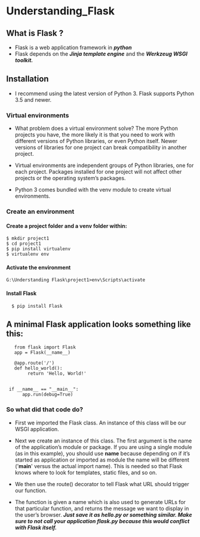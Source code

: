 # Understanding_Flask
##  What is Flask ?
 - Flask is a web application framework in ***python***
 - Flask depends on the ***Jinja template engine*** and the ***Werkzeug WSGI toolkit.***
## Installation 
 - I recommend using the latest version of Python 3. Flask supports Python 3.5 and newer.
### Virtual environments
 - What problem does a virtual environment solve? The more Python projects you have, the more likely it is that you need to work with different versions of Python libraries, or even Python itself. Newer versions of libraries for one project can break compatibility in another project.

 - Virtual environments are independent groups of Python libraries, one for each project. Packages installed for one project will not affect other projects or the operating system’s packages.

 - Python 3 comes bundled with the venv module to create virtual environments. 
### Create an environment
#### Create a project folder and a venv folder within:
    $ mkdir project1
    $ cd project1
    $ pip install virtualenv
    $ virtualenv env
#### Activate the environment
    G:\Understanding Flask\project1>env\Scripts\activate
#### Install Flask
      $ pip install Flask
## A minimal Flask application looks something like this:
    
       from flask import Flask
       app = Flask(__name__)

       @app.route('/')
       def hello_world():
            return 'Hello, World!'
       
       
     if __name__ == "__main__":
          app.run(debug=True)

 ### So what did that code do?
 - First we imported the Flask class. An instance of this class will be our WSGI application.

 - Next we create an instance of this class. The first argument is the name of the application’s module or package. If you are using a single module (as in this example), you should use __name__ because depending on if it’s started as application or imported as module the name will be different ('__main__' versus the actual import name). This is needed so that Flask knows where to look for templates, static files, and so on. 

 - We then use the route() decorator to tell Flask what URL should trigger our function.

 - The function is given a name which is also used to generate URLs for that particular function, and returns the message we want to display in the user’s browser.
***Just save it as hello.py or something similar. Make sure to not call your application flask.py because this would conflict with Flask itself.***
